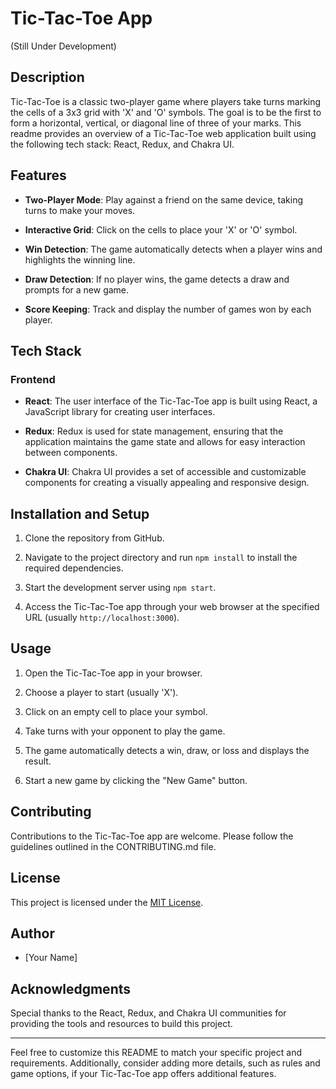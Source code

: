 # Tic-Tac-Toe App
(Still Under Development)

## Description
Tic-Tac-Toe is a classic two-player game where players take turns marking the cells of a 3x3 grid with 'X' and 'O' symbols. The goal is to be the first to form a horizontal, vertical, or diagonal line of three of your marks. This readme provides an overview of a Tic-Tac-Toe web application built using the following tech stack: React, Redux, and Chakra UI.

## Features
- **Two-Player Mode**: Play against a friend on the same device, taking turns to make your moves.

- **Interactive Grid**: Click on the cells to place your 'X' or 'O' symbol.

- **Win Detection**: The game automatically detects when a player wins and highlights the winning line.

- **Draw Detection**: If no player wins, the game detects a draw and prompts for a new game.

- **Score Keeping**: Track and display the number of games won by each player.

## Tech Stack
### Frontend
- **React**: The user interface of the Tic-Tac-Toe app is built using React, a JavaScript library for creating user interfaces.

- **Redux**: Redux is used for state management, ensuring that the application maintains the game state and allows for easy interaction between components.

- **Chakra UI**: Chakra UI provides a set of accessible and customizable components for creating a visually appealing and responsive design.

## Installation and Setup
1. Clone the repository from GitHub.

2. Navigate to the project directory and run `npm install` to install the required dependencies.

3. Start the development server using `npm start`.

4. Access the Tic-Tac-Toe app through your web browser at the specified URL (usually `http://localhost:3000`).

## Usage
1. Open the Tic-Tac-Toe app in your browser.

2. Choose a player to start (usually 'X').

3. Click on an empty cell to place your symbol.

4. Take turns with your opponent to play the game.

5. The game automatically detects a win, draw, or loss and displays the result.

6. Start a new game by clicking the "New Game" button.

## Contributing
Contributions to the Tic-Tac-Toe app are welcome. Please follow the guidelines outlined in the CONTRIBUTING.md file.

## License
This project is licensed under the [MIT License](LICENSE).

## Author
- [Your Name]

## Acknowledgments
Special thanks to the React, Redux, and Chakra UI communities for providing the tools and resources to build this project.

---

Feel free to customize this README to match your specific project and requirements. Additionally, consider adding more details, such as rules and game options, if your Tic-Tac-Toe app offers additional features.
